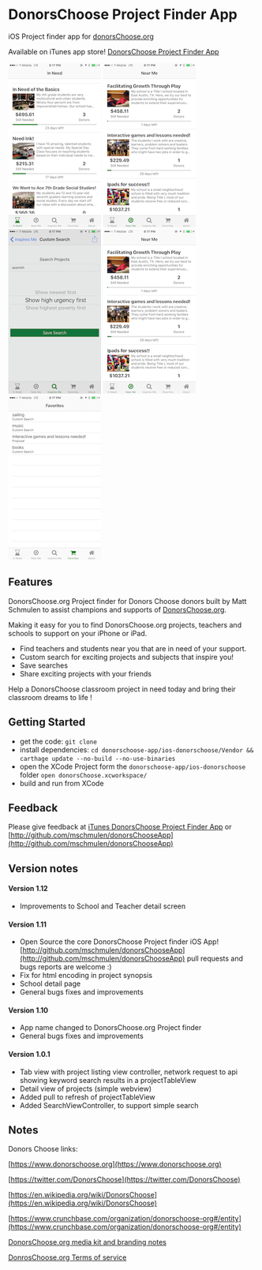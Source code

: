 DonorsChoose Project Finder App
====

iOS Project finder app for [donorsChoose.org](http://donorsChoose.org)

Available on iTunes app store! [DonorsChoose Project Finder App](https://itunes.apple.com/us/app/donors-choose-project-finder/id1074056163?mt=8) 

![Tour One](resources/screenshots/InNeed.png)
![Tour Two](resources/screenshots/ProjectDetail.png)
![Tour Three](resources/screenshots/CustomSearch.png)
![Tour Four](resources/screenshots/NearMe.png)
![Tour Five](resources/screenshots/Favorites.png)

## Features

DonorsChoose.org Project finder for Donors Choose donors built by Matt Schmulen to assist champions and supports of [DonorsChoose.org](http://donorsChoose.org).

Making it easy for you to find DonorsChoose.org projects, teachers and schools to support on your iPhone or iPad.

- Find teachers and students near you that are in need of your support.
- Custom search for exciting projects and subjects that inspire you!
- Save searches
- Share exciting projects with your friends

Help a DonorsChoose classroom project in need today and bring their classroom dreams to life !

## Getting Started

- get the code: `git clone ` 
- install dependencies: `cd donorschoose-app/ios-donorschoose/Vendor && carthage update --no-build --no-use-binaries`
- open the XCode Project form the `donorschoose-app/ios-donorschoose` folder `open donorsChoose.xcworkspace/`
- build and run from XCode 

## Feedback

Please give feedback at [iTunes DonorsChoose Project Finder App](https://itunes.apple.com/us/app/donors-choose-project-finder/id1074056163?mt=8) or  [http://github.com/mschmulen/donorsChooseApp](http://github.com/mschmulen/donorsChooseApp)

## Version notes

#### Version 1.12

- Improvements to School and Teacher detail screen

#### Version 1.11

- Open Source the core DonorsChoose Project finder iOS App! [http://github.com/mschmulen/donorsChooseApp](http://github.com/mschmulen/donorsChooseApp) pull requests and bugs reports are welcome :)
- Fix for html encoding in project synopsis
- School detail page
- General bugs fixes and improvements

#### Version 1.10

- App name changed to DonorsChoose.org Project finder
- General bugs fixes and improvements

#### Version 1.0.1

- Tab view with project listing view controller, network request to api showing keyword search results in a projectTableView
- Detail view of projects (simple webview)
- Added pull to refresh of projectTableView
- Added SearchViewController, to support simple search

## Notes

Donors Choose links:

[https://www.donorschoose.org](https://www.donorschoose.org)

[https://twitter.com/DonorsChoose](https://twitter.com/DonorsChoose)

[https://en.wikipedia.org/wiki/DonorsChoose](https://en.wikipedia.org/wiki/DonorsChoose)

[https://www.crunchbase.com/organization/donorschoose-org#/entity](https://www.crunchbase.com/organization/donorschoose-org#/entity)

[DonorsChoose.org media kit and branding notes](https://www.donorschoose.org/about/media.html)

[DonrosChoose.org Terms of service ](https://www.donorschoose.org/user-agreement)



